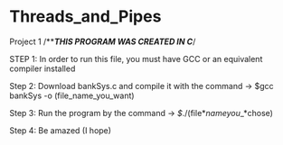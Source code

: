 # Threads_and_Pipes
Project 1
/***************THIS PROGRAM WAS CREATED IN C*************/

STEP 1: In order to run this file, you must have GCC or an equivalent compiler installed

Step 2: Download bankSys.c and compile it with the command -> $gcc bankSys -o (file_name_you_want)

Step 3: Run the program by the command -> *$*./(file*_*name*_*you*_*chose)

Step 4: Be amazed (I hope)
